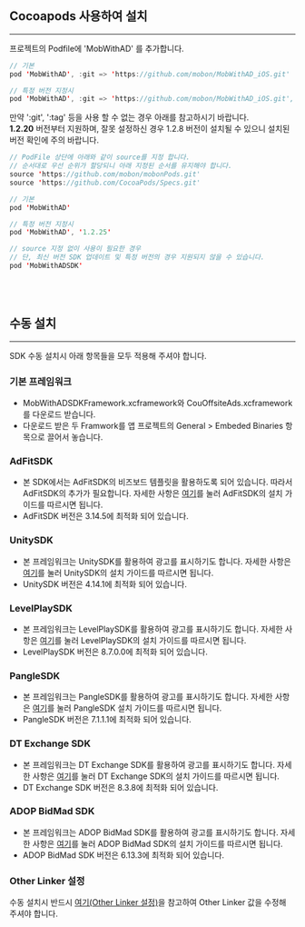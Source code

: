 ## Cocoapods 사용하여 설치
---
프로젝트의 Podfile에 'MobWithAD' 를 추가합니다.
```swift
// 기본
pod 'MobWithAD', :git => 'https://github.com/mobon/MobWithAD_iOS.git'

// 특정 버전 지정시
pod 'MobWithAD', :git => 'https://github.com/mobon/MobWithAD_iOS.git', :tag => '1.2.24'
```

만약 ':git', ':tag' 등을 사용 할 수 없는 경우 아래를 참고하시기 바랍니다.  
<b>1.2.20</b> 버전부터 지원하며, 잘못 설정하신 경우 1.2.8 버전이 설치될 수 있으니 설치된 버전 확인에 주의 바랍니다.
```swift
// PodFile 상단에 아래와 같이 source를 지정 합니다. 
// 순서대로 우선 순위가 할당되니 아래 지정된 순서를 유지해야 합니다.
source 'https://github.com/mobon/mobonPods.git'
source 'https://github.com/CocoaPods/Specs.git'

// 기본
pod 'MobWithAD'

// 특정 버전 지정시
pod 'MobWithAD', '1.2.25'

// source 지정 없이 사용이 필요한 경우
// 단, 최신 버전 SDK 업데이트 및 특정 버전의 경우 지원되지 않을 수 있습니다.
pod 'MobWithADSDK'
```


<br><br>

## 수동 설치
---
SDK 수동 설치시 아래 항목들을 모두 적용해 주셔야 합니다. 

### 기본 프레임워크
- MobWithADSDKFramework.xcframework와 CouOffsiteAds.xcframework를 다운로드 받습니다.  
- 다운로드 받은 두 Framwork를 앱 프로젝트의 General > Embeded Binaries 항목으로 끌어서 놓습니다.

### AdFitSDK 
- 본 SDK에서는 AdFitSDK의 비즈보드 템플릿을 활용하도록 되어 있습니다. 따라서 AdFitSDK의 추가가 필요합니다. 
자세한 사항은 [여기](https://github.com/adfit/adfit-ios-sdk/blob/master/Guide/Install%20SDK.md)를 눌러 AdFitSDK의 설치 가이드를 따르시면 됩니다.
- AdFitSDK 버전은 3.14.5에 최적화 되어 있습니다.

### UnitySDK
- 본 프레임워크는 UnitySDK를 활용하여 광고를 표시하기도 합니다. 
자세한 사항은 [여기](https://docs.unity.com/ads/ko-kr/manual/InstallingTheUnitySDK)를 눌러 UnitySDK의 설치 가이드를 따르시면 됩니다.
- UnitySDK 버전은 4.14.1에 최적화 되어 있습니다.

### LevelPlaySDK
- 본 프레임워크는 LevelPlaySDK를 활용하여 광고를 표시하기도 합니다. 
자세한 사항은 [여기](https://developers.is.com/ironsource-mobile/ios/ios-sdk/#step-1)를 눌러 LevelPlaySDK의 설치 가이드를 따르시면 됩니다.
- LevelPlaySDK 버전은 8.7.0.0에 최적화 되어 있습니다.

### PangleSDK
- 본 프레임워크는 PangleSDK를 활용하여 광고를 표시하기도 합니다. 
자세한 사항은 [여기](https://www.pangleglobal.com/kr/integration/integrate-pangle-sdk-for-ios)를 눌러 PangleSDK 설치 가이드를 따르시면 됩니다.
- PangleSDK 버전은 7.1.1.1에 최적화 되어 있습니다.
  
### DT Exchange SDK
- 본 프레임워크는 DT Exchange SDK를 활용하여 광고를 표시하기도 합니다. 
자세한 사항은 [여기](https://developer.digitalturbine.com/hc/en-us/articles/360010915618-Integrating-the-iOS-SDK)를 눌러 DT Exchange SDK의 설치 가이드를 따르시면 됩니다.
- DT Exchange SDK 버전은 8.3.8에 최적화 되어 있습니다.

### ADOP BidMad SDK
- 본 프레임워크는 ADOP BidMad SDK를 활용하여 광고를 표시하기도 합니다. 
자세한 사항은 [여기](https://github.com/bidmad/Bidmad-iOS)를 눌러 ADOP BidMad SDK의 설치 가이드를 따르시면 됩니다.
- ADOP BidMad SDK 버전은 6.13.3에 최적화 되어 있습니다.


### Other Linker 설정
수동 설치시 반드시 [여기(Other Linker 설정)](/iOS/installation_other?id=other-linker-설정)을 참고하여 Other Linker 값을 수정해 주셔야 합니다.
